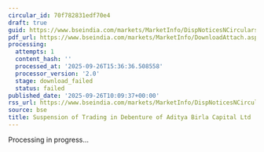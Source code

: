 ```yaml
---
circular_id: 70f782831edf70e4
draft: true
guid: https://www.bseindia.com/markets/MarketInfo/DispNoticesNCirculars.aspx?Noticeid={2F881DA3-8F95-4014-90A9-CB7040A2A99A}&noticeno=20250926-21&dt=09/26/2025&icount=21&totcount=73&flag=0
pdf_url: https://www.bseindia.com/markets/MarketInfo/DownloadAttach.aspx?id=20250926-21&attachedId=
processing:
  attempts: 1
  content_hash: ''
  processed_at: '2025-09-26T15:36:36.508558'
  processor_version: '2.0'
  stage: download_failed
  status: failed
published_date: '2025-09-26T10:09:37+00:00'
rss_url: https://www.bseindia.com/markets/MarketInfo/DispNoticesNCirculars.aspx?Noticeid={2F881DA3-8F95-4014-90A9-CB7040A2A99A}&noticeno=20250926-21&dt=09/26/2025&icount=21&totcount=73&flag=0
source: bse
title: Suspension of Trading in Debenture of Aditya Birla Capital Ltd
---
```


Processing in progress...